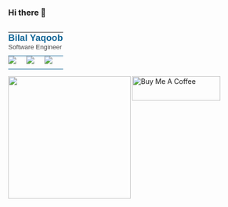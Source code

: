 ### Hi there 👋




<div>
   
<table align="left" style="border-spacing:0px;border-collapse:collapse;color:rgb(68,68,68);font-family:&quot;Open Sans&quot;,sans-serif;font-size:14px;/*! width:350px; */" cellspacing="0" cellpadding="0">
   <tbody style="vertical-align:top">
      <tr>
         <td colspan="4" style="font-family:Verdana,sans-serif;padding:0px 0px 10px;border-bottom:1px solid rgb(16,101,150);vertical-align:top" valign="top"><font color="#106596"><span style="font-size:18.6667px"><b>Bilal Yaqoob</b></span></font><br><span style="font-size:10pt"><span>Software Engineer</span></span></td>
      </tr>
      <tr>
                     <td style="font-family:Verdana,sans-serif;padding:0px 0px 10px;border-bottom:1px solid rgb(16,101,150);vertical-align:top" valign="top"><a href="https://www.linkedin.com/in/bilal-yaqoob-42048b142" target="_blank"><img src="https://codetwocdn.azureedge.net/images/mail-signatures/generator/compact-logo/ln.png"></a></td>
                     <td style="font-family:Verdana,sans-serif;padding:0px 0px 10px;border-bottom:1px solid rgb(16,101,150);vertical-align:top" valign="top"><a href="https://twitter.com/Bilal48196973" target="_blank"><img src="https://codetwocdn.azureedge.net/images/mail-signatures/generator/compact-logo/tt.png"></a></td>
                     <td style="font-family:Verdana,sans-serif;padding:0px 0px 10px;border-bottom:1px solid rgb(16,101,150);vertical-align:top" valign="top"><a href="https://www.facebook.com/bilal.yaqoob2" target="_blank"><img src="https://codetwocdn.azureedge.net/images/mail-signatures/generator/compact-logo/fb.png"></a></td>
      </tr>
   </tbody>
</table>
<img align="left" height="250" src="https://media.giphy.com/media/p4NLw3I4U0idi/giphy.gif" >
<a href="https://www.patreon.com/bilal111996" target="_blank">
  <img src="https://github.com/appcraftstudio/buymeacoffee/raw/master/Images/snapshot-bmc-button.png" alt="Buy Me A Coffee" height="50px;" width="180px;">
</a>
</div>
